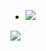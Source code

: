 - ![](https://img.shields.io/badge/OS-Windows-informational?style=flat&logo=Windows&logoColor=white&color=FF0000)


![](https://github-readme-stats.vercel.app/api?username=cltrdd)
